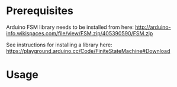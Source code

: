 # Prerequisites

Arduino FSM library needs to be installed from here: http://arduino-info.wikispaces.com/file/view/FSM.zip/405390590/FSM.zip

See instructions for installing a library here: https://playground.arduino.cc/Code/FiniteStateMachine#Download

# Usage

